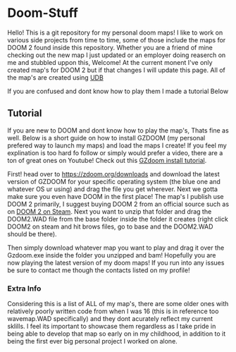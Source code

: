 # Doom-Stuff

Hello! This is a git repository for my personal doom maps! I like to work on various side projects from time to time, some of those include the maps for DOOM 2 found inside this repository. Whether you are a friend of mine checking out the new map I just updated or an employer doing reaserch on me and stubbled uppon this, Welcome! At the current monent I've only created map's for DOOM 2 but if that changes I will update this page. All of the map's are created using [UDB](https://forum.zdoom.org/viewtopic.php?t=66745)

If you are confused and dont know how to play them I made a tutorial Below

## Tutorial

If you are new to DOOM and dont know how to play the map's, Thats fine as well. Below is a short guide on how to install GZDOOM (my personal prefered way to launch my maps) and load the maps I create! If you feel my explination is too hard fo follow or simply would prefer a video, there are a ton of great ones on Youtube! Check out this [GZdoom install tutorial](https://www.youtube.com/watch?v=cWS-FKD-vrw).

First! head over to https://zdoom.org/downloads and download the latest version of GZDOOM for your specific operating system (the blue one and whatever OS ur using) and drag the file you get wherever. Next we gotta make sure you even have DOOM in the first place! The map's I publish use DOOM 2 primarily, I suggest buying DOOM 2 from an official source such as on [DOOM 2 on Steam](https://store.steampowered.com/app/2300/DOOM_II/). Next you want to unzip that folder and drag the DOOM2.WAD file from the base folder inside the folder it creates (right click DOOM2 on steam and hit brows files, go to base and the DOOM2.WAD should be there).

Then simply download whatever map you want to play and drag it over the Gzdoom.exe inside the folder you unzipped and bam! Hopefully you are now playing the latest version of my doom maps! If you run into any issues be sure to contact me though the contacts listed on my profile!

### Extra Info

Considering this is a list of ALL of my map's, there are some older ones with relatively poorly written code from when I was 16 (this is in reference too wavemap.WAD specifically) and they dont acurately reflect my current sklills. I feel its important to showcase them regardless as I take pride in being able to develop that map so early on in my childhood, in addition to it being the first ever big personal project I worked on alone.

